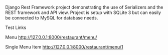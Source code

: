 Django Rest Framework project demonstrating the use of Serializers and the REST framework and API view. Project is setup with SQLite 3 but can easily be connected to MySQL for database needs. 


Test Links

Menu
http://127.0.0.1:8000/restaurant/menu/


Single Menu Item
http://127.0.0.1:8000/restaurant/menu/1


